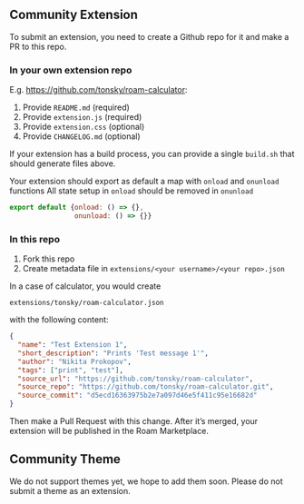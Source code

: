 ## Community Extension

To submit an extension, you need to create a Github repo for it and make a PR to this repo.

### In your own extension repo

E.g. https://github.com/tonsky/roam-calculator:

1. Provide `README.md` (required)
2. Provide `extension.js` (required)
3. Provide `extension.css` (optional)
4. Provide `CHANGELOG.md` (optional)

If your extension has a build process, you can provide a single `build.sh` that should generate files above.

Your extension should export as default a map with `onload` and `onunload` functions
All state setup in `onload` should be removed in `onunload`

```javascript
export default {onload: () => {},
                onunload: () => {}}
```

### In this repo

1. Fork this repo
2. Create metadata file in `extensions/<your username>/<your repo>.json`

In a case of calculator, you would create

`extensions/tonsky/roam-calculator.json`

with the following content:

```json
{
  "name": "Test Extension 1",
  "short_description": "Prints 'Test message 1'",
  "author": "Nikita Prokopov",
  "tags": ["print", "test"],
  "source_url": "https://github.com/tonsky/roam-calculator",
  "source_repo": "https://github.com/tonsky/roam-calculator.git",
  "source_commit": "d5ecd16363975b2e7a097d46e5f411c95e16682d"
}
```

Then make a Pull Request with this change. After it’s merged, your extension will be published in the Roam Marketplace.

## Community Theme

We do not support themes yet, we hope to add them soon. Please do not submit a theme as an extension.
